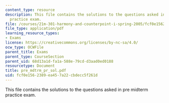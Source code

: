 ```yaml
---
content_type: resource
description: This file contains the solutions to the questions asked in pre midterm
  practice exam.
file: /courses/21m-301-harmony-and-counterpoint-i-spring-2005/fcf0e1562389ea457a22cbdecc5f261d_pre_mdtrm_pr_sol.pdf
file_type: application/pdf
learning_resource_types:
- Exams
license: https://creativecommons.org/licenses/by-nc-sa/4.0/
ocw_type: OCWFile
parent_title: Exams
parent_type: CourseSection
parent_uid: 68d13a1d-fa1a-588e-79cd-d3aad0ed0188
resourcetype: Document
title: pre_mdtrm_pr_sol.pdf
uid: fcf0e156-2389-ea45-7a22-cbdecc5f261d
---
```

This file contains the solutions to the questions asked in pre midterm practice exam.